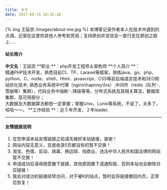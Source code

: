 ```yaml
---
title: 关于
date: 2017-08-15 20:35:10
---
```

{% img 王延崇 /images/about-me.jpg %}
本博客记录作者本人在技术中遇到的点滴，记录在这里供其他人参考和赏阅；支持原创并坚信会一直行走在原创之路上．．．

#### 站长简介
**中文名**：王延崇
**职业 **：php开发工程师＆架构师
**个人简介 **：  
 精通PHP技术开发，熟悉目前CI、TP、Laravel等框架，熟练java、go、php、python、C、node、shell、Html、javascript、CSS等前后端语言技术和SEO网站优化技术;
 熟悉业务系统中代理（nginx\haproxy\lvs）,中间件（redis（队列＼雪崩等）集群），代码业务中熔断＼降级等等，分布式系统及其相关算法，数据库集群，高可用部分；  
 大数据及大数据算法都想一定掌握；掌握Unix、Lunix等系统，不说了，太多了，哈哈～～。 
**工作经验 **：近５年开发，２年leader.

---

#### 友情链接说明
1. 在您申请本站友情链接之前请先做好本站链接，谢谢！
2. 网站内容无意义，百度收录5页都没有的暂不交换！
3. 淘宝、色情、反动、病毒、擦边球、纯商业、违法中华人民共和国法律的网站暂不交换！
4. 申请成功后请毋随意撤下链接，其他原因撤下请通知我，否则本站也会删除对应链接！
5. 我会对成功的链接经常访问，对于被K的站点，暂时会将链接撤回内页，正常后恢复！ 
